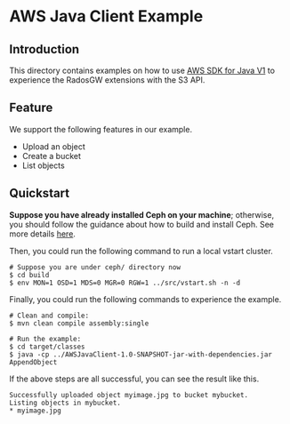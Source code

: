 # AWS Java Client Example

## Introduction

This directory contains examples on how to use [AWS SDK for Java V1](https://github.com/aws/aws-sdk-java) to experience the RadosGW extensions with the S3 API.

## Feature

We support the following features in our example.
- Upload an object
- Create a bucket
- List objects

## Quickstart

**Suppose you have already installed Ceph on your machine**; otherwise, you should follow the guidance about how to build and install Ceph. See more details [here](https://github.com/ceph/ceph#building-ceph).

Then, you could run the following command to run a local vstart cluster.

```
# Suppose you are under ceph/ directory now
$ cd build
$ env MON=1 OSD=1 MDS=0 MGR=0 RGW=1 ../src/vstart.sh -n -d
```

Finally, you could run the following commands to experience the example.

```
# Clean and compile:
$ mvn clean compile assembly:single

# Run the example:
$ cd target/classes
$ java -cp ../AWSJavaClient-1.0-SNAPSHOT-jar-with-dependencies.jar AppendObject
```

If the above steps are all successful, you can see the result like this.
```
Successfully uploaded object myimage.jpg to bucket mybucket.
Listing objects in mybucket.
* myimage.jpg
```